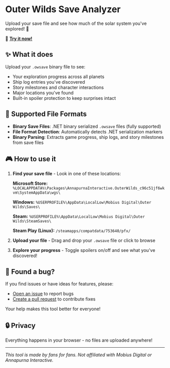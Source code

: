 # Outer Wilds Save Analyzer

Upload your save file and see how much of the solar system you've explored! 🌌

🔗 **[Try it now!](https://simonb97.github.io/outerwilds-helper/)**

## ✨ What it does

Upload your `.owsave` binary file to see:
- Your exploration progress across all planets
- Ship log entries you've discovered  
- Story milestones and character interactions
- Major locations you've found
- Built-in spoiler protection to keep surprises intact

## 📄 Supported File Formats

- **Binary Save Files**: .NET binary serialized `.owsave` files (fully supported)
- **File Format Detection**: Automatically detects .NET serialization markers
- **Binary Parsing**: Extracts game progress, ship logs, and story milestones from save files

## 🎮 How to use it

1. **Find your save file** - Look in one of these locations:
   
   **Microsoft Store:** `%LOCALAPPDATA%\Packages\AnnapurnaInteractive.OuterWilds_c96c51jf6wkvm\SystemAppData\wgs\`
   
   **Windows:** `%USERPROFILE%\AppData\LocalLow\Mobius Digital\Outer Wilds\Saves\`
   
   **Steam:** `%USERPROFILE%\AppData\LocalLow\Mobius Digital\Outer Wilds\SteamSaves\`
   
   **Steam Play (Linux):** `/steamapps/compatdata/753640/pfx/`

2. **Upload your file** - Drag and drop your `.owsave` file or click to browse

3. **Explore your progress** - Toggle spoilers on/off and see what you've discovered!

## 🐛 Found a bug?

If you find issues or have ideas for features, please:
- [Open an issue](../../issues) to report bugs
- [Create a pull request](../../pulls) to contribute fixes

Your help makes this tool better for everyone!

## 🔒 Privacy

Everything happens in your browser - no files are uploaded anywhere!

---

*This tool is made by fans for fans. Not affiliated with Mobius Digital or Annapurna Interactive.*
